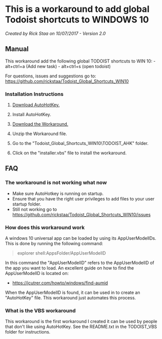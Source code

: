 # This is a workaround to add global Todoist shortcuts to WINDOWS 10

_Created by Rick Staa on 10/07/2017 - Version 2.0_

## Manual

This workaround add the following global TODOIST shortcuts to WIN 10:
    \- alt+ctrl+a (Add new task)
    \- alt+ctrl+s (open todoist)

For questions, issues and suggestions go to: <https://github.com/rickstaa/Todoist_Global_Shortcuts_WIN10>

### Installation Instructions

1.  [Download AutoHotKey.](https://autohotkey.com/)

2.  Install AutoHotKey.

3.  [Download the Workaround.](https://github.com/rickstaa/Todoist_Global_Shortcuts_WIN10/archive/master.zip)

4.  Unzip the Workaround file.

5.  Go to the "Todoist_Global_Shortcuts_WIN10\\TODOIST_AHK" folder.

6.  Click on the "installer.vbs" file to install the workaround.

## FAQ

### The workaround is not working what now

-   Make sure AutoHotkey is running on startup.
-   Ensure that you have the right user privileges to add files to your user startup folder.
-   Still not working go to <https://github.com/rickstaa/Todoist_Global_Shortcuts_WIN10/issues>

### How does this workaround work

A windows 10 universal app can be loaded by using its AppUserModelIDs. This is done by running the following command:

> explorer shell:AppsFolder/AppUserModelID

In this command the "AppUserModelID" refers to the AppUserModelID of the app you want to load. An excellent guide on how to find the AppUserModelID
is located on:

-   <https://jcutrer.com/howto/windows/find-aumid>

When the AppUserModelID is found, it can be used in to create an "AutoHotKey" file. This workaround just automates this process.

### What is the VBS workaround

This workaround is the first workaround I created it can be used by people that don't like using AutoHotKey. See the README.txt in the TODOIST_VBS folder for instructions.
